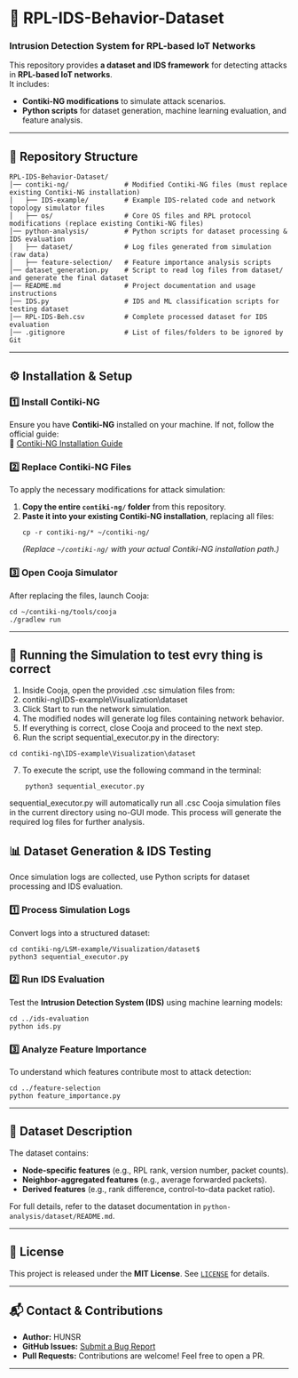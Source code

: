 # 📌 RPL-IDS-Behavior-Dataset
### Intrusion Detection System for RPL-based IoT Networks

This repository provides **a dataset and IDS framework** for detecting attacks in **RPL-based IoT networks**.  
It includes:
- **Contiki-NG modifications** to simulate attack scenarios.
- **Python scripts** for dataset generation, machine learning evaluation, and feature analysis.

---

## 📂 Repository Structure
```
RPL-IDS-Behavior-Dataset/
│── contiki-ng/              # Modified Contiki-NG files (must replace existing Contiki-NG installation)
│   ├── IDS-example/         # Example IDS-related code and network topology simulator files
│   ├── os/                  # Core OS files and RPL protocol modifications (replace existing Contiki-NG files)
│── python-analysis/         # Python scripts for dataset processing & IDS evaluation
│   ├── dataset/             # Log files generated from simulation (raw data)
│   ├── feature-selection/   # Feature importance analysis scripts
│── dataset_generation.py    # Script to read log files from dataset/ and generate the final dataset
│── README.md                # Project documentation and usage instructions
│── IDS.py                   # IDS and ML classification scripts for testing dataset
│── RPL-IDS-Beh.csv          # Complete processed dataset for IDS evaluation
│── .gitignore               # List of files/folders to be ignored by Git

```

---

## ⚙️ Installation & Setup

### **1️⃣ Install Contiki-NG**
Ensure you have **Contiki-NG** installed on your machine. If not, follow the official guide:  
🔗 [Contiki-NG Installation Guide](https://github.com/contiki-ng/contiki-ng)

### **2️⃣ Replace Contiki-NG Files**
To apply the necessary modifications for attack simulation:
1. **Copy the entire `contiki-ng/` folder** from this repository.
2. **Paste it into your existing Contiki-NG installation**, replacing all files:
   ```
   cp -r contiki-ng/* ~/contiki-ng/
   ```
   _(Replace `~/contiki-ng/` with your actual Contiki-NG installation path.)_

### **3️⃣ Open Cooja Simulator**
After replacing the files, launch Cooja:
```
cd ~/contiki-ng/tools/cooja
./gradlew run
```

---

## 🚀 Running the Simulation to test evry thing is correct 

1. Inside Cooja, open the provided .csc simulation files from:
2. contiki-ng\IDS-example\Visualization\dataset
3. Click Start to run the network simulation.
4. The modified nodes will generate log files containing network behavior.
5. If everything is correct, close Cooja and proceed to the next step.
6. Run the script sequential_executor.py in the directory:
```
cd contiki-ng\IDS-example\Visualization\dataset
```
7. To execute the script, use the following command in the terminal:
```
    python3 sequential_executor.py
```
sequential_executor.py will automatically run all .csc Cooja simulation files in the current directory using no-GUI mode.
This process will generate the required log files for further analysis.


## 📊 Dataset Generation & IDS Testing

Once simulation logs are collected, use Python scripts for dataset processing and IDS evaluation.

### **1️⃣ Process Simulation Logs**
Convert logs into a structured dataset:
```
cd contiki-ng/LSM-example/Visualization/dataset$ 
python3 sequential_executor.py
```

### **2️⃣ Run IDS Evaluation**
Test the **Intrusion Detection System (IDS)** using machine learning models:
```
cd ../ids-evaluation
python ids.py
```

### **3️⃣ Analyze Feature Importance**
To understand which features contribute most to attack detection:
```
cd ../feature-selection
python feature_importance.py
```

---

## 📄 Dataset Description
The dataset contains:
- **Node-specific features** (e.g., RPL rank, version number, packet counts).
- **Neighbor-aggregated features** (e.g., average forwarded packets).
- **Derived features** (e.g., rank difference, control-to-data packet ratio).

For full details, refer to the dataset documentation in `python-analysis/dataset/README.md`.

---

## 📜 License
This project is released under the **MIT License**. See [`LICENSE`](LICENSE) for details.

---

## 📬 Contact & Contributions
- **Author:** HUNSR  
- **GitHub Issues:** [Submit a Bug Report](https://github.com/HUNSR/RPL-IDS-Behavior-Dataset/issues)  
- **Pull Requests:** Contributions are welcome! Feel free to open a PR.

---

